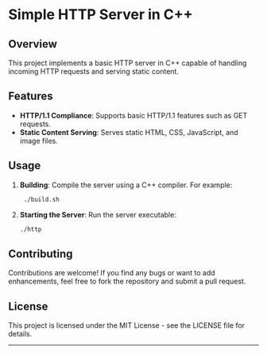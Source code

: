 # Simple HTTP Server in C++

## Overview

This project implements a basic HTTP server in C++ capable of handling incoming HTTP requests and serving static content.

## Features

- **HTTP/1.1 Compliance**: Supports basic HTTP/1.1 features such as GET requests.
- **Static Content Serving**: Serves static HTML, CSS, JavaScript, and image files.

## Usage

1. **Building**: Compile the server using a C++ compiler. For example:
   ```bash
    ./build.sh   
   ```

2. **Starting the Server**: Run the server executable:
   ```bash
   ./http 
   ```

## Contributing

Contributions are welcome! If you find any bugs or want to add enhancements, feel free to fork the repository and submit a pull request.

## License

This project is licensed under the MIT License - see the LICENSE file for details.

---
